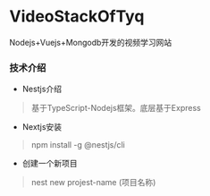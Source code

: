 # VideoStackOfTyq
Nodejs+Vuejs+Mongodb开发的视频学习网站
### 技术介绍
- Nestjs介绍
> 基于TypeScript-Nodejs框架。底层基于Express
- Nextjs安装
> npm install -g @nestjs/cli
- 创建一个新项目
> nest new projest-name (项目名称)